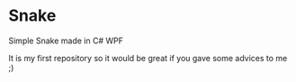 # Snake
Simple Snake made in C# WPF

It is my first repository so it would be great if you gave some advices to me ;)
